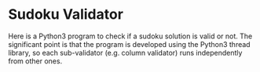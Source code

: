 # Sudoku Validator
Here is a Python3 program to check if a sudoku solution is valid or not.
The significant point is that the program is developed using the Python3 thread library, so each sub-validator (e.g. column validator) runs independently from other ones.
